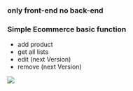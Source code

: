 ### only front-end no back-end  
### Simple Ecommerce basic function
  - add product
  - get all lists
  - edit (next Version)
  - remove (next Version)
<img src='https://media.discordapp.net/attachments/1060883926425554964/1298368269861785630/2567-10-23_02.30.11.png?ex=67194f2e&is=6717fdae&hm=f31416c5657b6e88feea7dcb1e1219e6a02f271c0c4d5b8d6a9fcf8ef7ee80f9&=&format=webp&quality=lossless&width=1380&height=936'>
